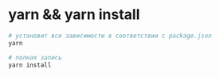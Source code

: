 # yarn && yarn install

```bash
# установит все зависимости в соответствии с package.json
yarn

# полная запись
yarn install
```
